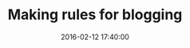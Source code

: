 ---
layout: post
title:  Making rules for blogging
date:   2016-02-12 17:40:00
categories: life blogging
tags: blog blogging discipline schedule
---